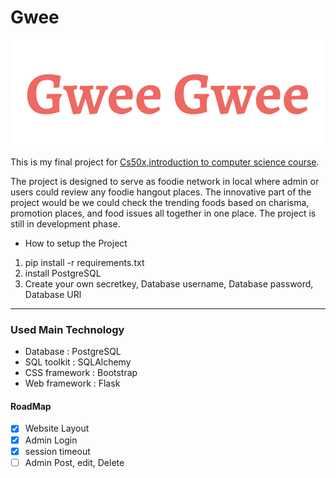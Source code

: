 # Gwee
<html>
 <div align = "center"> 
  <img src = "/review_post/static/img/Gwee_gwee.png">
  </div>

This is my final project for [Cs50x,introduction to computer science course](https://learning.edx.org/course/course-v1:HarvardX+CS50+X/home). 

<p>The project is designed to serve as foodie network in local where admin or users could review any foodie hangout places. The innovative part of the project would be we could check the trending foods based on charisma, promotion places, and food issues all together in one place. The project is still in development phase.
 </p>
 
- How to setup the Project
 1. pip install -r requirements.txt
 2. install PostgreSQL
 3. Create your own secretkey, Database username, Database password, Database URl

<hr>

  ### Used Main Technology
- Database      : PostgreSQL
- SQL toolkit   : SQLAlchemy
- CSS framework : Bootstrap
- Web framework : Flask



#### RoadMap
- [x] Website Layout
- [x] Admin Login
- [x] session timeout 
- [ ] Admin Post, edit, Delete
</html>

